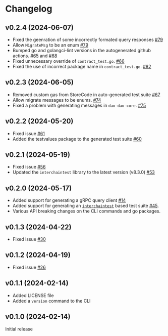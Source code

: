 # Changelog

## v0.2.4 (2024-06-07)

- Fixed the geenration of some incorrectly formated query responses [#79](https://github.com/srdtrk/go-codegen/pull/79)
- Allow `MigrateMsg` to be an enum [#79](https://github.com/srdtrk/go-codegen/pull/79)
- Bumped go and golangci-lint versions in the autogenerated github actions. [#65](https://github.com/srdtrk/go-codegen/issues/65) and [#68](https://github.com/srdtrk/go-codegen/issues/68)
- Fixed unnecessary override of `contract_test.go`. [#66](https://github.com/srdtrk/go-codegen/issues/66)
- Fixed the use of incorrect package name in `contract_test.go`. [#82](https://github.com/srdtrk/go-codegen/issues/82)

## v0.2.3 (2024-06-05)

- Removed custom gas from StoreCode in auto-generated test suite [#67](https://github.com/srdtrk/go-codegen/issues/67)
- Allow migrate messages to be enums. [#74](https://github.com/srdtrk/go-codegen/pull/74)
- Fixed a problem with generating messages in `dao-dao-core`. [#75](https://github.com/srdtrk/go-codegen/issues/75)

## v0.2.2 (2024-05-20)

- Fixed issue [#61](https://github.com/srdtrk/go-codegen/issues/61)
- Added the testvalues package to the generated test suite [#60](https://github.com/srdtrk/go-codegen/issues/60)

## v0.2.1 (2024-05-19)

- Fixed issue [#56](https://github.com/srdtrk/go-codegen/issues/56)
- Updated the `interchaintest` library to the latest version (v8.3.0) [#53](https://github.com/srdtrk/go-codegen/issues/53)

## v0.2.0 (2024-05-17)

- Added support for generating a gRPC query client [#14](https://github.com/srdtrk/go-codegen/issues/14)
- Added support for generating an [`interchaintest`](https://github.com/strangelove-ventures/interchaintest) based test suite [#45](https://github.com/srdtrk/go-codegen/issues/45).
- Various API breaking changes on the CLI commands and go packages.

## v0.1.3 (2024-04-22)

- Fixed issue [#30](https://github.com/srdtrk/go-codegen/issues/30)

## v0.1.2 (2024-04-19)

- Fixed issue [#26](https://github.com/srdtrk/go-codegen/issues/26)

## v0.1.1 (2024-02-14)

- Added LICENSE file
- Added a `version` command to the CLI

## v0.1.0 (2024-02-14)

Initial release
